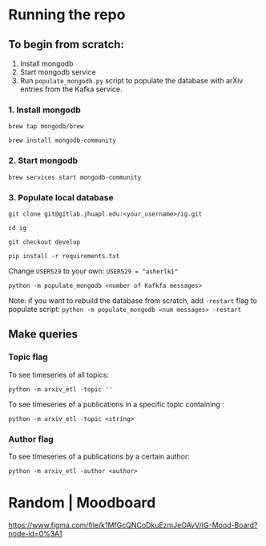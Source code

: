 # Running the repo

## To begin from scratch:
1. Install mongodb
2. Start mongodb service
3. Run `populate_mongodb.py` script to populate the database with arXiv entries from the Kafka service.

### 1. Install mongodb

`brew tap mongodb/brew`

`brew install mongodb-community`

### 2. Start mongodb

`brew services start mongodb-community`

### 3. Populate local database

`git clone git@gitlab.jhuapl.edu:<your_username>/ig.git`

`cd ig`

`git checkout develop`

`pip install -r requirements.txt`

Change `USER529` to your own: 
`USER529 = "asherlk1"`

`python -m populate_mongodb <number of Kafkfa messages>`

Note: if you want to rebuild the database from scratch, add `-restart` flag to populate script: `python -m populate_mongodb <num messages> -restart`



## Make queries

### Topic flag

To see timeseries of all topics:

`python -m arxiv_etl -topic ''`

To see timeseries of a publications in a specific topic containing <string>:

`python -m arxiv_etl -topic <string>`

### Author flag

To see timeseries of a publications by a certain author:

`python -m arxiv_etl -author <author>`


# Random | Moodboard
https://www.figma.com/file/k1MfGcQNCoDkuEzmJeOAvV/IG-Mood-Board?node-id=0%3A1
